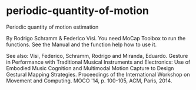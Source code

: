 # periodic-quantity-of-motion
Periodic quantity of motion estimation

By Rodrigo Schramm & Federico Visi. You need MoCap Toolbox to run the functions. See the Manual and the function help how to use it.

See also: Visi, Federico, Schramm, Rodrigo and Miranda, Eduardo. Gesture in Performance with Traditional Musical Instruments and Electronics: Use of Embodied Music Cognition and Multimodal Motion Capture to Design Gestural Mapping Strategies. Proceedings of the International Workshop on Movement and Computing. MOCO '14, p. 100-105, ACM, Paris, 2014.

